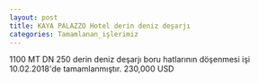```yaml
---
layout: post
title: KAYA PALAZZO Hotel derin deniz deşarjı
categories: Tamamlanan_işlerimiz
---
```

1100 MT DN 250 derin deniz deşarjı boru hatlarının döşenmesi işi 10.02.2018'de tamamlanmıştır. 230,000 USD
